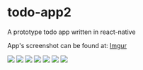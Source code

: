 # todo-app2
A prototype todo app written in react-native

App's screenshot can be found at: [Imgur](https://imgur.com/a/Tv4Yv6Y)

![](https://i.imgur.com/ITCHWql.png) ![](https://i.imgur.com/CJvEqVz.png) ![](https://i.imgur.com/GDrMaQT.png) ![](https://i.imgur.com/sVBJUje.png) ![](https://i.imgur.com/6IIGVmx.png) ![](https://i.imgur.com/TOz8EFt.png) ![](https://i.imgur.com/i4bLjUA.png)
